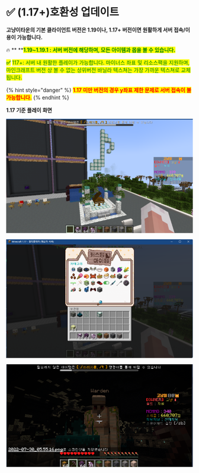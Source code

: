 # ✅ (1.17+)호환성 업데이트

**고냥이타운의 기본 클라이언트 버전은 1.19이나, 1.17+ 버전이면 원활하게 서버 접속/이용이 가능합니다.**

🔥 ** **<mark style="color:green;">**1.19\~1.19.1 : 서버 버전에 해당하며, 모든 아이템과 몹을 볼 수 있습니다.**</mark>

<mark style="color:green;">**✅**</mark> <mark style="color:green;"></mark><mark style="color:green;">117+: 서버 내 원활한 플레이가 가능합니다.  마이너스 좌표 및 리소스팩을 지원하며, 마인크래프트 버전 상 볼 수 없는 상위버전 바닐라 텍스쳐는 가장 가까운 텍스쳐로 교체됩니다.</mark> <mark style="color:green;"></mark><mark style="color:green;"><mark style="color:orange;"><mark style="color:orange;"></mark>&#x20;

{% hint style="danger" %}
<mark style="color:red;">**1.17 미만 버전의 경우 y좌표 제한 문제로 서버 접속이 불가능합니다.**</mark>
{% endhint %}

**1.17 기준 플레이 화면**

![(1.17+)상위 버전 바닐라 아이템의 경우 가장 가까운 텍스쳐의 블록/아이템으로 교체됩니다. (음표- 개구리불 블록)](<../.gitbook/assets/image (1) (1).png>)

![(1.17+)모든 커스텀 아이템 블록/아이템을 볼 수 있습니다](<../.gitbook/assets/image (1) (1) (1).png>)

![(1.17+)몬스터의 경우도 가장 가까운 텍스쳐로 교체됩니다 (워든-골렘, 알레이-벡스)](<../.gitbook/assets/image (2) (4).png>)

